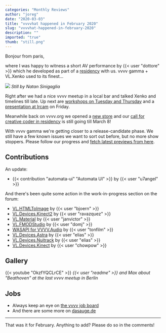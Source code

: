 ```yaml
---
categories: "Monthly Reviews"
author: "joreg"
date: "2020-03-03"
title: "vvvvhat happened in February 2020"
slug: "vvvvhat-happened-in-february-2020"
description: ""
imported: "true"
thumb: "still.png"
---
```



Bonjour from paris,

where I was happy to witness a short AV performance by {{< user "dottore" >}} which he developed as part of a [residency](https://vertigo.starts.eu/calls/starts-residencies-call-3/residencies/still/detail/) with us. vvvv gamma + VL.Xenko used to its finest...

![](still.png)
*Still by Natan Sinigaglia*

Right after we had a nice vvvv meetup in a local bar and talked Xenko and timelines till late. Up next are [workshops on Tuesday and Thursday](/blog/2020/vvvv-gamma-workshops-in-paris) and a [presentation at Ircam](/blog/vvvv-at-ircam-forum-parisp) on Friday.

Meanwhile back on vvvv.org we opened a [new store](/blog/2020/moving-forward-store-2.0) and our [call for creative coder in residency](https://discourse.vvvv.org/t/creativvvve-coder-in-residence-2020/18283/) is still going till March 8!

With vvvv gamma we're getting closer to a release-candidate phase. We still have a few known issues we want to sort out before, but no more show stoppers. Please follow our progress and [fetch latest previews from here](/blog/2020/vvvv-gamma-2019.2-preview). 

## Contributions

An update:
* {{< contribution "automata-ui" "Automata UI" >}} by {{< user "u7angel" >}}

And there's been quite some action in the work-in-progress section on the forum:
* [VL.HTMLToImage](https://discourse.vvvv.org/t/vl-htmltoimage/18256) by {{< user "bjoern" >}}
* [VL.Devices.Kinect2](https://discourse.vvvv.org/t/vl-devices-kinect2/17516) by {{< user "ravazquez" >}}
* [VL.Material](https://discourse.vvvv.org/t/vl-material/18087) by {{< user "janvictor" >}}
* [VL.FMODStudio](https://discourse.vvvv.org/t/vl-fmodstudio/18289) by {{< user "domj" >}}
* [WASAPI for VVVV.Audio](https://discourse.vvvv.org/t/vvvv-audio-windows-system-audio-support-wasapi/18290/10) by {{< user "tonfilm" >}}
* [VL.Devices.Astra](https://discourse.vvvv.org/t/vl-devices-astra/16615) by {{< user "elias" >}}
* [VL.Devices.Nuitrack](https://discourse.vvvv.org/t/vl-devices-astra/16615) by {{< user "elias" >}}
* [VL.Devices.Kinect](https://discourse.vvvv.org/t/vl-devices-kinect/18223) by {{< user "chowpow" >}}

## Gallery

{{< youtube "OkzfYQCLrCE" >}}
*{{< user "readme" >}} and Max about "Beathoven" at the last vvvv meetup in Berlin*

## Jobs

* Always keep an eye on [the vvvv job board](https://discourse.vvvv.org/c/jobs)
* And there are some more on [dasauge.de](https://dasauge.de/sta/Vvvv/)

---

That was it for February. Anything to add? Please do so in the comments!





